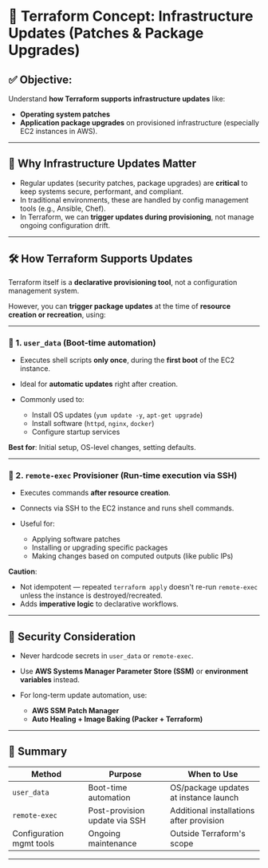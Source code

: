 # 📘 Terraform Concept: Infrastructure Updates (Patches & Package Upgrades)

## ✅ Objective:

Understand **how Terraform supports infrastructure updates** like:

* **Operating system patches**
* **Application package upgrades**
  on provisioned infrastructure (especially EC2 instances in AWS).

---

## 🧠 Why Infrastructure Updates Matter

* Regular updates (security patches, package upgrades) are **critical** to keep systems secure, performant, and compliant.
* In traditional environments, these are handled by config management tools (e.g., Ansible, Chef).
* In Terraform, we can **trigger updates during provisioning**, not manage ongoing configuration drift.

---

## 🛠️ How Terraform Supports Updates

Terraform itself is a **declarative provisioning tool**, not a configuration management system.

However, you can **trigger package updates** at the time of **resource creation or recreation**, using:

---

### 🔹 1. `user_data` (Boot-time automation)

* Executes shell scripts **only once**, during the **first boot** of the EC2 instance.
* Ideal for **automatic updates** right after creation.
* Commonly used to:

  * Install OS updates (`yum update -y`, `apt-get upgrade`)
  * Install software (`httpd`, `nginx`, `docker`)
  * Configure startup services

**Best for**: Initial setup, OS-level changes, setting defaults.

---

### 🔹 2. `remote-exec` Provisioner (Run-time execution via SSH)

* Executes commands **after resource creation**.
* Connects via SSH to the EC2 instance and runs shell commands.
* Useful for:

  * Applying software patches
  * Installing or upgrading specific packages
  * Making changes based on computed outputs (like public IPs)

**Caution**:

* Not idempotent — repeated `terraform apply` doesn't re-run `remote-exec` unless the instance is destroyed/recreated.
* Adds **imperative logic** to declarative workflows.

---

## 🔐 Security Consideration

* Never hardcode secrets in `user_data` or `remote-exec`.
* Use **AWS Systems Manager Parameter Store (SSM)** or **environment variables** instead.
* For long-term update automation, use:

  * **AWS SSM Patch Manager**
  * **Auto Healing + Image Baking (Packer + Terraform)**

---

## 🎯 Summary

| Method                   | Purpose                       | When to Use                              |
| ------------------------ | ----------------------------- | ---------------------------------------- |
| `user_data`              | Boot-time automation          | OS/package updates at instance launch    |
| `remote-exec`            | Post-provision update via SSH | Additional installations after provision |
| Configuration mgmt tools | Ongoing maintenance           | Outside Terraform's scope                |

---
